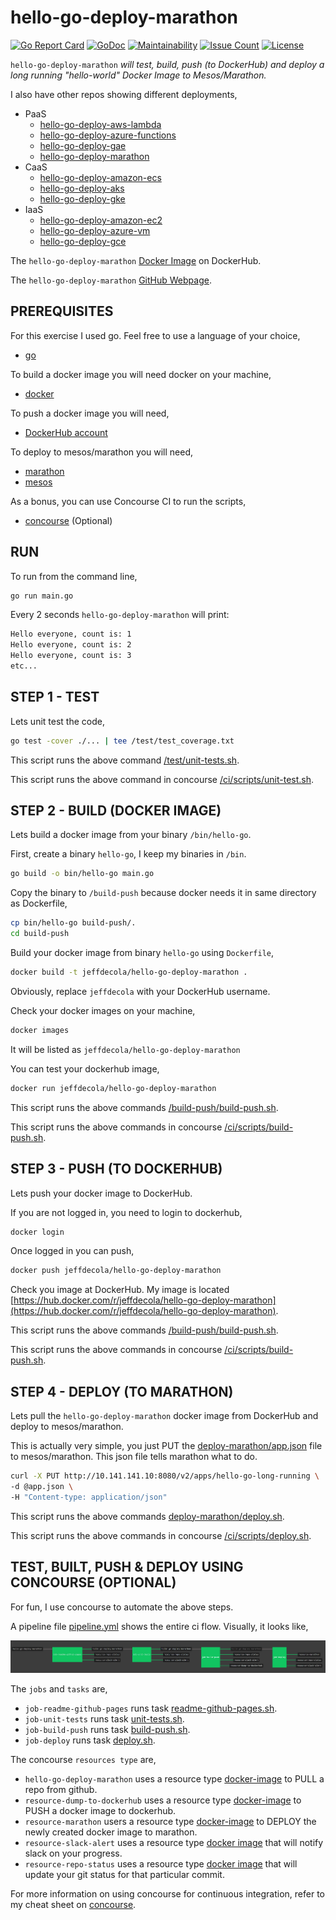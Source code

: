 # hello-go-deploy-marathon

[![Go Report Card](https://goreportcard.com/badge/github.com/JeffDeCola/hello-go-deploy-marathon)](https://goreportcard.com/report/github.com/JeffDeCola/hello-go-deploy-marathon)
[![GoDoc](https://godoc.org/github.com/JeffDeCola/hello-go-deploy-marathon?status.svg)](https://godoc.org/github.com/JeffDeCola/hello-go-deploy-marathon)
[![Maintainability](https://api.codeclimate.com/v1/badges/24c711ac3a1ec5155969/maintainability)](https://codeclimate.com/github/JeffDeCola/hello-go-deploy-marathon/maintainability)
[![Issue Count](https://codeclimate.com/github/JeffDeCola/hello-go-deploy-marathon/badges/issue_count.svg)](https://codeclimate.com/github/JeffDeCola/hello-go-deploy-marathon/issues)
[![License](http://img.shields.io/:license-mit-blue.svg)](http://jeffdecola.mit-license.org)

`hello-go-deploy-marathon` _will test, build, push (to DockerHub) and deploy
a long running "hello-world" Docker Image to Mesos/Marathon._

I also have other repos showing different deployments,

* PaaS
  * [hello-go-deploy-aws-lambda](https://github.com/JeffDeCola/hello-go-deploy-aws-lambda)
  * [hello-go-deploy-azure-functions](https://github.com/JeffDeCola/hello-go-deploy-azure-functions)
  * [hello-go-deploy-gae](https://github.com/JeffDeCola/hello-go-deploy-gae)
  * [hello-go-deploy-marathon](https://github.com/JeffDeCola/hello-go-deploy-marathon)
* CaaS
  * [hello-go-deploy-amazon-ecs](https://github.com/JeffDeCola/hello-go-deploy-amazon-ecs)
  * [hello-go-deploy-aks](https://github.com/JeffDeCola/hello-go-deploy-aks)
  * [hello-go-deploy-gke](https://github.com/JeffDeCola/hello-go-deploy-gke)
* IaaS
  * [hello-go-deploy-amazon-ec2](https://github.com/JeffDeCola/hello-go-deploy-amazon-ec2)
  * [hello-go-deploy-azure-vm](https://github.com/JeffDeCola/hello-go-deploy-azure-vm)
  * [hello-go-deploy-gce](https://github.com/JeffDeCola/hello-go-deploy-gce)

The `hello-go-deploy-marathon`
[Docker Image](https://hub.docker.com/r/jeffdecola/hello-go-deploy-marathon)
on DockerHub.

The `hello-go-deploy-marathon`
[GitHub Webpage](https://jeffdecola.github.io/hello-go-deploy-marathon/).

## PREREQUISITES

For this exercise I used go.  Feel free to use a language of your choice,

* [go](https://github.com/JeffDeCola/my-cheat-sheets/tree/master/software/development/languages/go-cheat-sheet)

To build a docker image you will need docker on your machine,

* [docker](https://github.com/JeffDeCola/my-cheat-sheets/tree/master/software/operations-tools/orchestration/builds-deployment-containers/docker-cheat-sheet)

To push a docker image you will need,

* [DockerHub account](https://hub.docker.com/)

To deploy to mesos/marathon you will need,

* [marathon](https://github.com/JeffDeCola/my-cheat-sheets/tree/master/software/operations-tools/orchestration/cluster-managers-resource-management-scheduling/marathon-cheat-sheet)
* [mesos](https://github.com/JeffDeCola/my-cheat-sheets/tree/master/software/operations-tools/orchestration/cluster-managers-resource-management-scheduling/mesos-cheat-sheet)

As a bonus, you can use Concourse CI to run the scripts,

* [concourse](https://github.com/JeffDeCola/my-cheat-sheets/tree/master/software/operations-tools/continuous-integration-continuous-deployment/concourse-cheat-sheet)
  (Optional)

## RUN

To run from the command line,

```bash
go run main.go
```

Every 2 seconds `hello-go-deploy-marathon` will print:

```bash
Hello everyone, count is: 1
Hello everyone, count is: 2
Hello everyone, count is: 3
etc...
```

## STEP 1 - TEST

Lets unit test the code,

```bash
go test -cover ./... | tee /test/test_coverage.txt
```

This script runs the above command
[/test/unit-tests.sh](https://github.com/JeffDeCola/hello-go-deploy-marathon/tree/master/test/unit-tests.sh).

This script runs the above command in concourse
[/ci/scripts/unit-test.sh](https://github.com/JeffDeCola/hello-go-deploy-marathon/tree/master/ci/scripts/unit-tests.sh).

## STEP 2 - BUILD (DOCKER IMAGE)

Lets build a docker image from your binary `/bin/hello-go`.

First, create a binary `hello-go`,
I keep my binaries in `/bin`.

```bash
go build -o bin/hello-go main.go
```

Copy the binary to `/build-push` because docker needs it in
same directory as Dockerfile,

```bash
cp bin/hello-go build-push/.
cd build-push
```

Build your docker image from binary `hello-go`
using `Dockerfile`,

```bash
docker build -t jeffdecola/hello-go-deploy-marathon .
```

Obviously, replace `jeffdecola` with your DockerHub username.

Check your docker images on your machine,

```bash
docker images
```

It will be listed as `jeffdecola/hello-go-deploy-marathon`

You can test your dockerhub image,

```bash
docker run jeffdecola/hello-go-deploy-marathon
```

This script runs the above commands
[/build-push/build-push.sh](https://github.com/JeffDeCola/hello-go-deploy-marathon/tree/master/build-push/build-push.sh).

This script runs the above commands in concourse
[/ci/scripts/build-push.sh](https://github.com/JeffDeCola/hello-go-deploy-marathon/tree/master/ci/scripts/build-push.sh).

## STEP 3 - PUSH (TO DOCKERHUB)

Lets push your docker image to DockerHub.

If you are not logged in, you need to login to dockerhub,

```bash
docker login
```

Once logged in you can push,

```bash
docker push jeffdecola/hello-go-deploy-marathon
```

Check you image at DockerHub. My image is located
[https://hub.docker.com/r/jeffdecola/hello-go-deploy-marathon](https://hub.docker.com/r/jeffdecola/hello-go-deploy-marathon).

This script runs the above commands
[/build-push/build-push.sh](https://github.com/JeffDeCola/hello-go-deploy-marathon/tree/master/build-push/build-push.sh).

This script runs the above commands in concourse
[/ci/scripts/build-push.sh](https://github.com/JeffDeCola/hello-go-deploy-marathon/tree/master/ci/scripts/build-push.sh).

## STEP 4 - DEPLOY (TO MARATHON)

Lets pull the `hello-go-deploy-marathon` docker image
from DockerHub and deploy to mesos/marathon.

This is actually very simple, you just PUT the
[deploy-marathon/app.json](https://github.com/JeffDeCola/hello-go-deploy-marathon/tree/masterdeploy-marathon/app.json)
file to mesos/marathon. This json file tells marathon what to do.

```bash
curl -X PUT http://10.141.141.10:8080/v2/apps/hello-go-long-running \
-d @app.json \
-H "Content-type: application/json"
```

This script runs the above commands
[deploy-marathon/deploy.sh](https://github.com/JeffDeCola/hello-go-deploy-marathon/tree/masterdeploy-marathon/deploy.sh).

This script runs the above commands in concourse
[/ci/scripts/deploy.sh](https://github.com/JeffDeCola/hello-go-deploy-marathon/tree/master/ci/scripts/deploy.sh).

## TEST, BUILT, PUSH & DEPLOY USING CONCOURSE (OPTIONAL)

For fun, I use concourse to automate the above steps.

A pipeline file [pipeline.yml](https://github.com/JeffDeCola/hello-go-deploy-marathon/tree/master/ci/pipeline.yml)
shows the entire ci flow. Visually, it looks like,

![IMAGE - hello-go-deploy-marathon concourse ci pipeline - IMAGE](docs/pics/hello-go-deploy-marathon-pipeline.jpg)

The `jobs` and `tasks` are,

* `job-readme-github-pages` runs task
  [readme-github-pages.sh](https://github.com/JeffDeCola/hello-go-deploy-marathon/tree/master/ci/scripts/readme-github-pages.sh).
* `job-unit-tests` runs task
  [unit-tests.sh](https://github.com/JeffDeCola/hello-go-deploy-marathon/tree/master/ci/scripts/unit-tests.sh).
* `job-build-push` runs task
  [build-push.sh](https://github.com/JeffDeCola/hello-go-deploy-marathon/tree/master/ci/scripts/build-push.sh).
* `job-deploy` runs task
  [deploy.sh](https://github.com/JeffDeCola/hello-go-deploy-marathon/tree/master/ci/scripts/deploy.sh).

The concourse `resources type` are,

* `hello-go-deploy-marathon` uses a resource type
  [docker-image](https://hub.docker.com/r/concourse/git-resource/)
  to PULL a repo from github.
* `resource-dump-to-dockerhub` uses a resource type
  [docker-image](https://hub.docker.com/r/concourse/docker-image-resource/)
  to PUSH a docker image to dockerhub.
* `resource-marathon` users a resource type
  [docker-image](https://hub.docker.com/r/ckaznocha/marathon-resource)
  to DEPLOY the newly created docker image to marathon.
* `resource-slack-alert` uses a resource type
  [docker image](https://hub.docker.com/r/cfcommunity/slack-notification-resource)
  that will notify slack on your progress.
* `resource-repo-status` uses a resource type
  [docker image](https://hub.docker.com/r/dpb587/github-status-resource)
  that will update your git status for that particular commit.

For more information on using concourse for continuous integration,
refer to my cheat sheet on [concourse](https://github.com/JeffDeCola/my-cheat-sheets/tree/master/software/operations-tools/continuous-integration-continuous-deployment/concourse-cheat-sheet).
